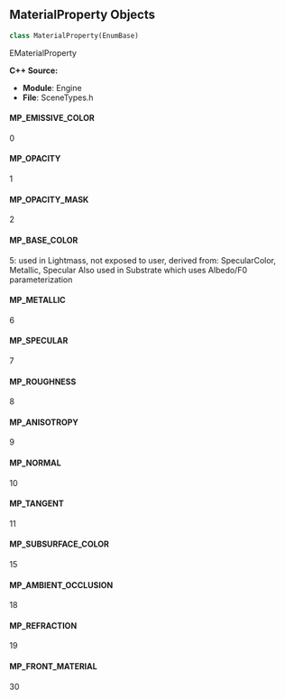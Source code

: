 ## MaterialProperty Objects

```python
class MaterialProperty(EnumBase)
```

EMaterialProperty

**C++ Source:**

- **Module**: Engine
- **File**: SceneTypes.h

<a id="unreal.MaterialProperty.MP_EMISSIVE_COLOR"></a>

#### MP_EMISSIVE_COLOR

0

<a id="unreal.MaterialProperty.MP_OPACITY"></a>

#### MP_OPACITY

1

<a id="unreal.MaterialProperty.MP_OPACITY_MASK"></a>

#### MP_OPACITY_MASK

2

<a id="unreal.MaterialProperty.MP_BASE_COLOR"></a>

#### MP_BASE_COLOR

5: used in Lightmass, not exposed to user, derived from: SpecularColor, Metallic, Specular        Also used in Substrate which uses Albedo/F0 parameterization

<a id="unreal.MaterialProperty.MP_METALLIC"></a>

#### MP_METALLIC

6

<a id="unreal.MaterialProperty.MP_SPECULAR"></a>

#### MP_SPECULAR

7

<a id="unreal.MaterialProperty.MP_ROUGHNESS"></a>

#### MP_ROUGHNESS

8

<a id="unreal.MaterialProperty.MP_ANISOTROPY"></a>

#### MP_ANISOTROPY

9

<a id="unreal.MaterialProperty.MP_NORMAL"></a>

#### MP_NORMAL

10

<a id="unreal.MaterialProperty.MP_TANGENT"></a>

#### MP_TANGENT

11

<a id="unreal.MaterialProperty.MP_SUBSURFACE_COLOR"></a>

#### MP_SUBSURFACE_COLOR

15

<a id="unreal.MaterialProperty.MP_AMBIENT_OCCLUSION"></a>

#### MP_AMBIENT_OCCLUSION

18

<a id="unreal.MaterialProperty.MP_REFRACTION"></a>

#### MP_REFRACTION

19

<a id="unreal.MaterialProperty.MP_FRONT_MATERIAL"></a>

#### MP_FRONT_MATERIAL

30

<a id="unreal.VisibilityBasedAnimTickOption"></a>